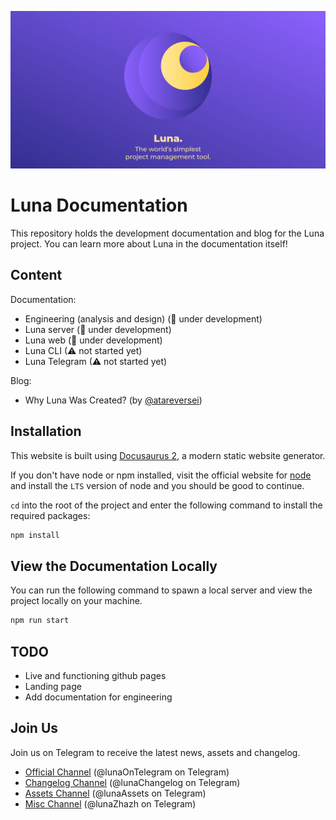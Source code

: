 ![image](./static/img/luna-github-social-banner-readme-compressed-v2.webp)

# Luna Documentation

This repository holds the development documentation and blog for the Luna project. You can learn more about Luna in the documentation itself!

## Content

Documentation:

- Engineering (analysis and design) (🚧 under development)
- Luna server (🚧 under development)
- Luna web (🚧 under development)
- Luna CLI (⚠ not started yet)
- Luna Telegram (⚠ not started yet)

Blog:

- Why Luna Was Created? (by [@atareversei](https://github.com/atareversei))

## Installation

This website is built using [Docusaurus 2](https://docusaurus.io/), a modern static website generator.

If you don't have node or npm installed, visit the official website for [node](https://nodejs.org/en) and install the `LTS` version of node and you should be good to continue.

`cd` into the root of the project and enter the following command to install the required packages:

```bash
npm install
```

## View the Documentation Locally

You can run the following command to spawn a local server and view the project locally on your machine.

```bash
npm run start
```

## TODO

- Live and functioning github pages
- Landing page
- Add documentation for engineering

## Join Us

Join us on Telegram to receive the latest news, assets and changelog.

- [Official Channel](https://t.me/lunaOnTelegram) (@lunaOnTelegram on Telegram)
- [Changelog Channel](https://t.me/lunaChangelog) (@lunaChangelog on Telegram)
- [Assets Channel](https://t.me/lunaAssets) (@lunaAssets on Telegram)
- [Misc Channel](https://t.me/lunaZhazh) (@lunaZhazh on Telegram)
